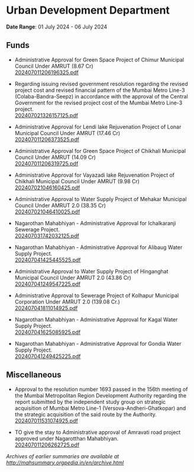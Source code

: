 # Urban Development Department

**Date Range**: 01 July 2024 - 06 July 2024


## Funds
- Administrative Approval for Green Space Project of Chimur Municipal Council Under AMRUT (8.67  Cr)\
  [202407011206196325.pdf](https://gr.maharashtra.gov.in/Site/Upload/Government%20Resolutions/English/202407011206196325.pdf)

- Regarding issuing revised government resolution regarding the revised project cost and revised financial pattern of the Mumbai Metro Line-3 (Colaba-Bandra-Seepz) in accordance with the approval of the Central Government for the revised project cost of the Mumbai Metro Line-3 project.\
  [202407021326157125.pdf](https://gr.maharashtra.gov.in/Site/Upload/Government%20Resolutions/English/202407021326157125.pdf)

- Administrative Approval for Lendi lake Rejuvenation Project of Lonar Municipal Council Under AMRUT (17.46   Cr)\
  [202407011206373525.pdf](https://gr.maharashtra.gov.in/Site/Upload/Government%20Resolutions/English/202407011206373525.pdf)

- Administrative Approval for Green Space Project of Chikhali Municipal Council Under AMRUT (14.09  Cr)\
  [202407011206319725.pdf](https://gr.maharashtra.gov.in/Site/Upload/Government%20Resolutions/English/202407011206319725.pdf)

- Administrative Approval for Vayazadi lake Rejuvenation Project of Chikhali Municipal Council Under AMRUT (9.98   Cr)\
  [202407021046160425.pdf](https://gr.maharashtra.gov.in/Site/Upload/Government%20Resolutions/English/202407021046160425.pdf)

- Administrative Approval to  Water Supply Project of Mehakar Municipal Council Under AMRUT 2.0 (38.35   Cr)\
  [202407021046410025.pdf](https://gr.maharashtra.gov.in/Site/Upload/Government%20Resolutions/English/202407021046410025.pdf)

- Nagarothan Mahabhiyan - Administrative Approval for Ichalkaranji Sewerage Project.\
  [202407031742032125.pdf](https://gr.maharashtra.gov.in/Site/Upload/Government%20Resolutions/English/202407031742032125.pdf)

- Nagarothan Mahabhiyan - Administrative Approval for Alibaug Water Supply Project.\
  [202407041425445525.pdf](https://gr.maharashtra.gov.in/Site/Upload/Government%20Resolutions/English/202407041425445525.pdf)

- Administrative Approval to  Water Supply Project of Hinganghat Municipal Council Under AMRUT 2.0 (43.86   Cr)\
  [202407041249547225.pdf](https://gr.maharashtra.gov.in/Site/Upload/Government%20Resolutions/English/202407041249547225.pdf)

- Administrative Approval to  Sewerage Project of  Kolhapur Municipal Corporation Under AMRUT 2.0  (139.08  Cr.)\
  [202407041811014925.pdf](https://gr.maharashtra.gov.in/Site/Upload/Government%20Resolutions/English/202407041811014925.pdf)

- Nagarothan Mahabhiyan - Administrative Approval for Kagal Water Supply Project.\
  [202407041625085925.pdf](https://gr.maharashtra.gov.in/Site/Upload/Government%20Resolutions/English/202407041625085925.pdf)

- Nagarothan Mahabhiyan - Administrative Approval for Gondia Water Supply Project.\
  [202407041249425225.pdf](https://gr.maharashtra.gov.in/Site/Upload/Government%20Resolutions/English/202407041249425225.pdf)

## Miscellaneous
- Approval to the resolution number 1693 passed in the 156th meeting of the Mumbai Metropolitan Region Development Authority regarding the report submitted by the independent study group on strategic acquisition of Mumbai Metro Line-1 (Versova-Andheri-Ghatkopar) and the strategic acquisition of the said route by the Authority.\
  [202407011531074925.pdf](https://gr.maharashtra.gov.in/Site/Upload/Government%20Resolutions/English/202407011531074925.pdf)

- TO give the stay to Administrative approval of Amravati road project  approved under Nagarotthan Mahabhiyan.\
  [202407011206262725.pdf](https://gr.maharashtra.gov.in/Site/Upload/Government%20Resolutions/English/202407011206262725.pdf)


*Archives of earlier summaries are available at http://mahsummary.orgpedia.in/en/archive.html*